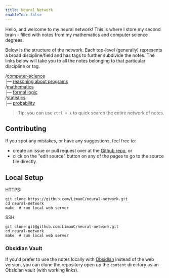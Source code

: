 ```yaml
---
title: Neural Network
enableToc: false
---
```


Hello, and welcome to my neural network! This is where I store my second brain - filled with notes from my mathematics and computer science degrees.

Below is the structure of the network. Each top-level (generally) represents a broad discipline/field and has tags to further subdivide the notes. The links below will take you to all the notes belonging to that particular discipline or tag.

/[computer-science](/computer-science) \
├─ [reasoning about programs](/tags/reasoning-about-programs) \
/[mathematics](/mathematics) \
├─ [formal logic](/tags/formal-logic) \
/[statistics](/statistics) \
├─ [probability](/tags/probability)

> Tip: you can use `ctrl + k` to quick search the entire network of notes.

## Contributing
If you spot any mistakes, or have any suggestions, feel free to:
- create an issue or pull request over at the [Github repo](https://github.com/LimaoC/neural-network), or
- click on the "edit source" button on any of the pages to go to the source file directly.

## Local Setup
HTTPS:
```
git clone https://github.com/LimaoC/neural-network.git
cd neural-network
make  # run local web server
```

SSH:
```
git clone git@github.com:LimaoC/neural-network.git
cd neural-network
make  # run local web server
```

### Obsidian Vault
If you'd prefer to use the notes locally with [Obsidian](https://obsidian.md/) instead of the web version, you can clone the repository open up the `content` directory as an Obsidian vault (with working links).
